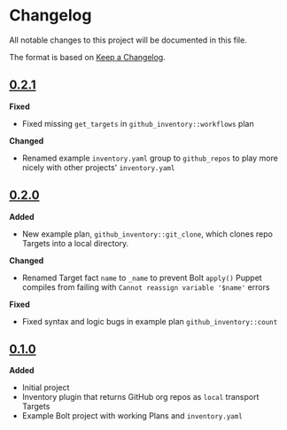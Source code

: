 # Changelog
All notable changes to this project will be documented in this file.

The format is based on [Keep a Changelog](https://keepachangelog.com/en/1.0.0/).

## [0.2.1]

**Fixed**

* Fixed missing `get_targets` in `github_inventory::workflows` plan

**Changed**

* Renamed example `inventory.yaml` group to `github_repos` to play more nicely
  with other projects' `inventory.yaml`

## [0.2.0]

**Added**

* New example plan, `github_inventory::git_clone`, which clones repo Targets
  into a local directory.

**Changed**

* Renamed Target fact `name` to `_name` to prevent Bolt `apply()` Puppet
  compiles from failing with `Cannot reassign variable '$name'` errors

**Fixed**

* Fixed syntax and logic bugs in example plan `github_inventory::count`

## [0.1.0]

**Added**

* Initial project
* Inventory plugin that returns GitHub org repos as `local` transport Targets
* Example Bolt project with working Plans and `inventory.yaml`

[0.1.0]: https://github.com/bolterrific/puppet-github_inventory/releases/tag/0.1.0
[0.2.0]: https://github.com/bolterrific/puppet-github_inventory/compare/0.1.0...0.2.0
[0.2.1]: https://github.com/bolterrific/puppet-github_inventory/compare/0.2.0...0.2.1
[Unreleased]: https://github.com/bolterrific/puppet-github_inventory/compare/0.2.1...HEAD
